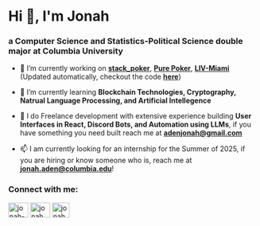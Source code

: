 
# Hi 👋, I'm Jonah
### a Computer Science and Statistics-Political Science double major at Columbia University

- 🔭 I’m currently working on <a href="https://github.com/de2425c/stack_poker" target="_blank"><b>stack_poker</b></a>, <a href="https://www.purepoker.world" target="_blank"><b>Pure Poker</b></a>, <a href="https://github.com/adenjonah/LIV-Miami" target="_blank"><b>LIV-Miami</b></a> (Updated automatically, checkout the code <a href="https://github.com/adenjonah/adenjonah/blob/main/.github/workflows/update-readme.yml" target="_blank"><b>here</b></a>)

- 🌱 I’m currently learning **Blockchain Technologies, Cryptography, Natrual Language Processing, and Artificial Intellegence**

- 💸 I do Freelance development with extensive experience building **User Interfaces in React, Discord Bots, and Automation using LLMs**, if you have something you need built reach me at **adenjonah@gmail.com**

- 📫 I am currently looking for an internship for the Summer of 2025, if you are hiring or know someone who is, reach me at **jonah.aden@columbia.edu**!

### Connect with me:
<a href="https://linkedin.com/in/jonah-aden" target="blank"><img align="center" src="https://raw.githubusercontent.com/rahuldkjain/github-profile-readme-generator/master/src/images/icons/Social/linked-in-alt.svg" alt="jonah-aden" height="30" width="40" /></a>
<a href="https://instagram.com/jonah.aden" target="blank"><img align="center" src="https://raw.githubusercontent.com/rahuldkjain/github-profile-readme-generator/master/src/images/icons/Social/instagram.svg" alt="jonah.aden" height="30" width="40" /></a>
<a href="https://jonahaden.org" target="blank"><img align="center" src="https://upload.wikimedia.org/wikipedia/commons/thumb/a/a7/React-icon.svg/2300px-React-icon.svg.png" alt="jonah.aden" height="30" width="35" /></a>
